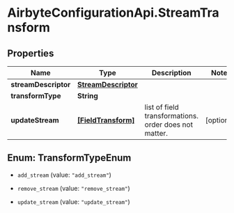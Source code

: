 # AirbyteConfigurationApi.StreamTransform

## Properties

Name | Type | Description | Notes
------------ | ------------- | ------------- | -------------
**streamDescriptor** | [**StreamDescriptor**](StreamDescriptor.md) |  | 
**transformType** | **String** |  | 
**updateStream** | [**[FieldTransform]**](FieldTransform.md) | list of field transformations. order does not matter. | [optional] 



## Enum: TransformTypeEnum


* `add_stream` (value: `"add_stream"`)

* `remove_stream` (value: `"remove_stream"`)

* `update_stream` (value: `"update_stream"`)




